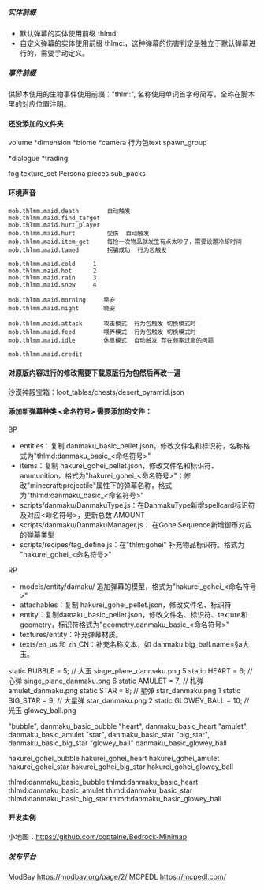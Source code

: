 
##### 实体前缀
- 默认弹幕的实体使用前缀 thlmd:
- 自定义弹幕的实体使用前缀 thlmc:，这种弹幕的伤害判定是独立于默认弹幕进行的，需要手动定义。

##### 事件前缀
供脚本使用的生物事件使用前缀："thlm:", 名称使用单词首字母简写，全称在脚本里的对应位置注明。


#### 还没添加的文件夹
  volume
  *dimension
  *biome
  *camera
  行为包text
  spawn_group

  *dialogue
  *trading

  fog
  texture_set
  Persona pieces
  sub_packs
  
#### 环境声音

    mob.thlmm.maid.death        自动触发
    mob.thlmm.maid.find_target
    mob.thlmm.maid.hurt_player
    mob.thlmm.maid.hurt         受伤  自动触发
    mob.thlmm.maid.item_get     每捡一次物品就发生有点太吵了，需要设置冷却时间
    mob.thlmm.maid.tamed        拐骗成功  行为包触发

    mob.thlmm.maid.cold     1 
    mob.thlmm.maid.hot      2 
    mob.thlmm.maid.rain     3 
    mob.thlmm.maid.snow     4 

    mob.thlmm.maid.morning     早安
    mob.thlmm.maid.night       晚安

    mob.thlmm.maid.attack      攻击模式  行为包触发 切换模式时
    mob.thlmm.maid.feed        喂养模式  行为包触发 切换模式时
    mob.thlmm.maid.idle        休息模式  自动触发 存在频率过高的问题

    mob.thlmm.maid.credit

#### 对原版内容进行的修改需要下载原版行为包然后再改一遍
  沙漠神殿宝箱：loot_tables/chests/desert_pyramid.json

#### 添加新弹幕种类 <命名符号> 需要添加的文件：
BP
+ entities：复制 danmaku_basic_pellet.json，修改文件名和标识符，名称格式为"thlmd:danmaku_basic_<命名符号>"
+ items：复制 hakurei_gohei_pellet.json，修改文件名和标识符、ammunition，格式为"hakurei_gohei_<命名符号>"；修改"minecraft:projectile"属性下的弹幕名称，格式为"thlmd:danmaku_basic_<命名符号>"
+ scripts/danmaku/DanmakuType.js：在DanmakuType新增spellcard标识符及对应<命名符号>，更新总数 AMOUNT
+ scripts/danmaku/DanmakuManager.js： 在GoheiSequence新增御币对应的弹幕类型
+ scripts/recipes/tag_define.js：在"thlm:gohei" 补充物品标识符。格式为 "hakurei_gohei_<命名符号>"

RP
+ models/entity/damaku/ 追加弹幕的模型，格式为"hakurei_gohei_<命名符号>"
+ attachables：复制 hakurei_gohei_pellet.json，修改文件名、标识符
+ entity：复制damaku_basic_pellet.json，修改文件名、标识符、texture和geometry，标识符格式为"geometry.danmaku_basic_<命名符号>"
+ textures/entity：补充弹幕材质。
+ texts/en_us 和 zh_CN：补充名称文本，如 danmaku.big_ball.name=§a大玉。

static BUBBLE      = 5;   // 大玉    singe_plane_danmaku.png 5
static HEART       = 6;   // 心弹    singe_plane_danmaku.png 6
static AMULET      = 7;   // 札弹    amulet_danmaku.png
static STAR        = 8;   // 星弹    star_danmaku.png 1
static BIG_STAR    = 9;   // 大星弹  star_danmaku.png 2
static GLOWEY_BALL = 10;  // 光玉    glowey_ball.png

"bubble", danmaku_basic_bubble
"heart",  danmaku_basic_heart
"amulet", danmaku_basic_amulet
"star",   danmaku_basic_star
"big_star",  danmaku_basic_big_star
"glowey_ball"  danmaku_basic_glowey_ball

hakurei_gohei_bubble
hakurei_gohei_heart
hakurei_gohei_amulet
hakurei_gohei_star
hakurei_gohei_big_star
hakurei_gohei_glowey_ball

thlmd:danmaku_basic_bubble
thlmd:danmaku_basic_heart
thlmd:danmaku_basic_amulet
thlmd:danmaku_basic_star
thlmd:danmaku_basic_big_star
thlmd:danmaku_basic_glowey_ball

#### 开发实例

小地图：https://github.com/coptaine/Bedrock-Minimap

##### 发布平台
ModBay https://modbay.org/page/2/
MCPEDL https://mcpedl.com/
